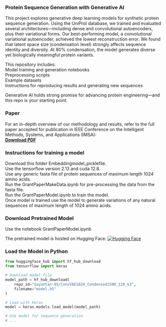 ### Protein Sequence Generation with Generative AI
This project explores generative deep learning models for synthetic protein sequence generation. Using the UniProt database, we trained and evaluated several architectures—including dense and convolutional autoencoders, plus their variational forms.
Our best-performing model, a convolutional variational autoencoder, achieved the lowest reconstruction error. We found that latent space size (condensation level) strongly affects sequence identity and diversity. At 80% condensation, the model generates diverse yet biologically meaningful protein variants.

This repository includes:<br>
Model training and generation notebooks<br>
Preprocessing scripts<br>
Example datasets<br>
Instructions for reproducing results and generating new sequences<br>

Generative AI holds strong promise for advancing protein engineering—and this repo is your starting point.<br>

### Paper
For an in-depth overview of our methodology and results, refer to the full paper accepted for publication in IEEE Conference on the Intelligent Methods, Systems, and Applications (IMSA):<br>
**[Download PDF](./protein_generation.pdf)**

### Instructions for training a model
Download this folder Embeddingmodel_picklefile.<br>
Use the tensorflow version 2.13 and cuda 12.8.<br>
Use any generic fasta file of protein sequences of maximum length 1024 amino acids.<br>
Run the GrantPaperMakeData.ipynb for pre-processing the data from the fasta file.<br>
Run the GrantPaperModel.ipynb to train the model.<br>
Once model is trained use the model to generate variations of any natural sequences of maximum length of 1024 amino acids.<br>

### Download Pretrained Model

Use the notebook GrantPaperModel.ipynb

The pretrained model is hosted on Hugging Face:
[![Hugging Face](https://img.shields.io/badge/Hugging%20Face-Model-yellow)](https://huggingface.co/Sayantan-95/ConvVAE1024_Condensed1500_128_k3)

### Load the Model in Python

```python
from huggingface_hub import hf_hub_download
from tensorflow import keras

# Download model file
model_path = hf_hub_download(
    repo_id="Sayantan-95/ConvVAE1024_Condensed1500_128_k3",
    filename="model.h5"
)

# Load with Keras
model = keras.models.load_model(model_path)

# Use model for sequence generation
# ...
